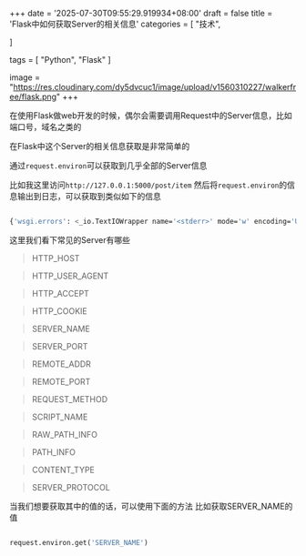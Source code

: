 +++
date = '2025-07-30T09:55:29.919934+08:00'
draft = false
title = 'Flask中如何获取Server的相关信息'
categories = [
    "技术",

]

tags = [
    "Python",
    "Flask"
]

image = "https://res.cloudinary.com/dy5dvcuc1/image/upload/v1560310227/walkerfree/flask.png"
+++

在使用Flask做web开发的时候，偶尔会需要调用Request中的Server信息，比如端口号，域名之类的

在Flask中这个Server的相关信息获取是非常简单的

通过`request.environ`可以获取到几乎全部的Server信息

比如我这里访问`http://127.0.0.1:5000/post/item` 然后将`request.environ`的信息输出到日志，可以获取到类似如下的信息

```bash

{'wsgi.errors': <_io.TextIOWrapper name='<stderr>' mode='w' encoding='UTF-8'>, 'wsgi.version': (1, 0), 'wsgi.multithread': True, 'wsgi.multiprocess': False, 'wsgi.run_once': False, 'wsgi.url_scheme': 'http', 'REQUEST_METHOD': 'GET', 'SCRIPT_NAME': '', 'RAW_PATH_INFO': '/post/item', 'PATH_INFO': '/post/item', 'CONTENT_TYPE': 'text/plain', 'SERVER_PROTOCOL': 'HTTP/1.0', 'SERVER_NAME': '127.0.0.1', 'SERVER_PORT': '5000', 'REMOTE_ADDR': '127.0.0.1', 'REMOTE_PORT': '58405', 'GATEWAY_INTERFACE': 'CGI/1.1', 'headers_raw': (('Host', '127.0.0.1:5000'), ('Connection', 'keep-alive'), ('Cache-Control', 'max-age=0'), ('Upgrade-Insecure-Requests', '1'), ('User-Agent', 'Mozilla/5.0 (Macintosh; Intel Mac OS X 10_12_6) AppleWebKit/537.36 (KHTML, like Gecko) Chrome/78.0.3904.87 Safari/537.36'), ('Sec-Fetch-User', '?1'), ('Accept', 'text/html,application/xhtml+xml,application/xml;q=0.9,image/webp,image/apng,*/*;q=0.8,application/signed-exchange;v=b3'), ('Sec-Fetch-Site', 'none'), ('Sec-Fetch-Mode', 'navigate'), ('Accept-Encoding', 'gzip, deflate, br'), ('Accept-Language', 'zh-CN,zh;q=0.9,en-US;q=0.8,en;q=0.7,zh-TW;q=0.6,lb;q=0.5,co;q=0.4'), ('Cookie', 'access_token=4b68629fe81a7982728adbea50357c1d382017b8; is_hide_download=true; isShowRedpacket=1; platform=web; QN_HIDDEN_INVEST_TIPS=; QN_HIDDEN_PRODUCT_BUY_PAGE_TIPS=; QN_saveplan_product_id=193; web_device_key=BWDFI2CF7ATW30TXPH07PK2BQTU0YE; zg_did=%7B%22did%22%3A%20%2216680adccf7a2c-0f4a3f6c3160ce-2d604637-3d10d-16680adccf8845%22%7D; _ga=GA1.1.430310970.1544409236; __wzd96bb85a21755618844b8=1556007296|d5311aa69976; UM_distinctid=16b4e888bbd24a-0fffcd4765422c-37677e05-fa000-16b4e888bbeb3; zg_99e520e4c4f745888ab0223f331b0032=%7B%22sid%22%3A%201567655012.547%2C%22updated%22%3A%201567655012.547%2C%22info%22%3A%201567395368068%7D; responseTimeline=1939; io=gwqkVXtguegCXzK5AAAD; __wzdd49646447596a96dfec7=1570773843|a90819629f09; __wzdeea8348a655ff8b452a8=1571706979|dee6f4a108b0; CNZZDATA5587427=cnzz_eid%3D52917038-1544409237-http%253A%252F%252F127.0.0.1%253A3041%252F%26ntime%3D1573781899; Hm_lvt_1ac5a848f7ad883bf5520aa84eda1200=1573781902; Hm_lpvt_1ac5a848f7ad883bf5520aa84eda1200=1573784001; __wzd3bcf756fc5845d894763=1574414880|4bfd4bec505e')), 'HTTP_HOST': '127.0.0.1:5000', 'HTTP_CONNECTION': 'keep-alive', 'HTTP_CACHE_CONTROL': 'max-age=0', 'HTTP_UPGRADE_INSECURE_REQUESTS': '1', 'HTTP_USER_AGENT': 'Mozilla/5.0 (Macintosh; Intel Mac OS X 10_12_6) AppleWebKit/537.36 (KHTML, like Gecko) Chrome/78.0.3904.87 Safari/537.36', 'HTTP_SEC_FETCH_USER': '?1', 'HTTP_ACCEPT': 'text/html,application/xhtml+xml,application/xml;q=0.9,image/webp,image/apng,*/*;q=0.8,application/signed-exchange;v=b3', 'HTTP_SEC_FETCH_SITE': 'none', 'HTTP_SEC_FETCH_MODE': 'navigate', 'HTTP_ACCEPT_ENCODING': 'gzip, deflate, br', 'HTTP_ACCEPT_LANGUAGE': 'zh-CN,zh;q=0.9,en-US;q=0.8,en;q=0.7,zh-TW;q=0.6,lb;q=0.5,co;q=0.4', 'HTTP_COOKIE': 'access_token=4b68629fe81a7982728adbea50357c1d382017b8; is_hide_download=true; isShowRedpacket=1; platform=web; QN_HIDDEN_INVEST_TIPS=; QN_HIDDEN_PRODUCT_BUY_PAGE_TIPS=; QN_saveplan_product_id=193; web_device_key=BWDFI2CF7ATW30TXPH07PK2BQTU0YE; zg_did=%7B%22did%22%3A%20%2216680adccf7a2c-0f4a3f6c3160ce-2d604637-3d10d-16680adccf8845%22%7D; _ga=GA1.1.430310970.1544409236; __wzd96bb85a21755618844b8=1556007296|d5311aa69976; UM_distinctid=16b4e888bbd24a-0fffcd4765422c-37677e05-fa000-16b4e888bbeb3; zg_99e520e4c4f745888ab0223f331b0032=%7B%22sid%22%3A%201567655012.547%2C%22updated%22%3A%201567655012.547%2C%22info%22%3A%201567395368068%7D; responseTimeline=1939; io=gwqkVXtguegCXzK5AAAD; __wzdd49646447596a96dfec7=1570773843|a90819629f09; __wzdeea8348a655ff8b452a8=1571706979|dee6f4a108b0; CNZZDATA5587427=cnzz_eid%3D52917038-1544409237-http%253A%252F%252F127.0.0.1%253A3041%252F%26ntime%3D1573781899; Hm_lvt_1ac5a848f7ad883bf5520aa84eda1200=1573781902; Hm_lpvt_1ac5a848f7ad883bf5520aa84eda1200=1573784001; __wzd3bcf756fc5845d894763=1574414880|4bfd4bec505e', 'wsgi.input': <eventlet.wsgi.Input object at 0x109933550>, 'eventlet.input': <eventlet.wsgi.Input object at 0x109933550>, 'eventlet.posthooks': [], 'flask.app': <Flask 'baby'>, 'werkzeug.request': <Request 'http://127.0.0.1:5000/post/item' [GET]>}

```

这里我们看下常见的Server有哪些

> HTTP\_HOST

> HTTP\_USER\_AGENT

> HTTP\_ACCEPT

> HTTP\_COOKIE

> SERVER\_NAME

> SERVER\_PORT

> REMOTE\_ADDR

> REMOTE\_PORT

> REQUEST\_METHOD

> SCRIPT\_NAME

> RAW\_PATH\_INFO

> PATH\_INFO

> CONTENT\_TYPE

> SERVER\_PROTOCOL

当我们想要获取其中的值的话，可以使用下面的方法 比如获取SERVER\_NAME的值

```py

request.environ.get('SERVER_NAME')
```
